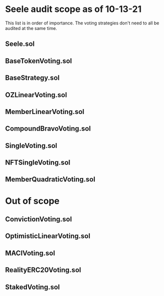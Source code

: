 # Seele audit scope as of 10-13-21

This list is in order of importance. The voting strategies don't need to all be audited at the same time.

## Seele.sol

## BaseTokenVoting.sol

## BaseStrategy.sol

## OZLinearVoting.sol

## MemberLinearVoting.sol

## CompoundBravoVoting.sol

## SingleVoting.sol

## NFTSingleVoting.sol

## MemberQuadraticVoting.sol

# Out of scope

## ConvictionVoting.sol

## OptimisticLinearVoting.sol

## MACIVoting.sol

## RealityERC20Voting.sol

## StakedVoting.sol
